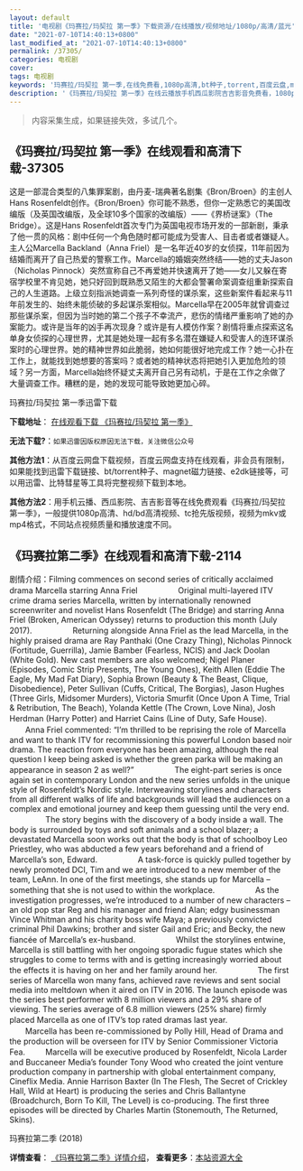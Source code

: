 ```yaml
---
layout: default
title: '电视剧《玛赛拉/玛契拉 第一季》下载资源/在线播放/视频地址/1080p/高清/蓝光'
date: "2021-07-10T14:40:13+0800"
last_modified_at: "2021-07-10T14:40:13+0800"
permalink: /37305/
categories: 电视剧
cover:
tags: 电视剧
keywords: '玛赛拉/玛契拉 第一季,在线免费看,1080p高清,bt种子,torrent,百度云盘,magnet,磁力链,迅雷下载资源'
description: '《玛赛拉/玛契拉 第一季》在线云播放手机西瓜影院吉吉影音免费看，1080p高清bd/hd未删减完整版和tc抢先枪版，mkv/mp4格式，附带bt/torrent种子、magnet/磁力链、百度云盘、网盘资源迅雷下载链接'
---
```


>内容采集生成，如果链接失效，多试几个。


## 《玛赛拉/玛契拉 第一季》在线观看和高清下载-37305

这是一部混合类型的八集罪案剧，由丹麦-瑞典著名剧集《Bron/Broen》的主创人Hans Rosenfeldt创作。《Bron/Broen》你可能不熟悉，但你一定熟悉它的美国改编版（及英国改编版，及全球10多个国家的改编版）&mdash;—《界桥谜案》（The Bridge）。这是Hans Rosenfeldt首次专门为英国电视市场开发的一部新剧，秉承了他一贯的风格：剧中任何一个角色随时都可能成为受害人、目击者或者嫌疑人。 主人公Marcella Backland（Anna Friel）是一名年近40岁的女侦探，11年前因为结婚而离开了自己热爱的警察工作。Marcella的婚姻突然终结&mdash;—她的丈夫Jason（Nicholas Pinnock）突然宣称自己不再爱她并快速离开了她——女儿又躲在寄宿学校里不肯见她，她只好回到既熟悉又陌生的大都会警署命案调查组重新探索自己的人生道路。上级立刻指派她调查一系列奇怪的谋杀案，这些新案件看起来与11年前发生的、始终未能侦破的多起谋杀案相似。Marcella早在2005年就曾调查过那些谋杀案，但因为当时她的第二个孩子不幸流产，悲伤的情绪严重影响了她的办案能力。或许是当年的凶手再次现身？或许是有人模仿作案？剧情将重点探索这名单身女侦探的心理世界，尤其是她处理一起有多名潜在嫌疑人和受害人的连环谋杀案时的心理世界。她的精神世界如此脆弱，她如何能很好地完成工作？她一心扑在工作上，就能找到她想要的答案吗？或者她的精神状态将把她引入更加危险的领域？另一方面，Marcella始终怀疑丈夫离开自己另有动机，于是在工作之余做了大量调查工作。糟糕的是，她的发现可能导致她更加心碎。<!---剧情end--->


玛赛拉/玛契拉 第一季迅雷下载

**下载地址**： [在线观看下载 《玛赛拉/玛契拉 第一季》](https://www.993dy.com//vod-detail-id-10089.html) 


**无法下载?**：`如果迅雷因版权原因无法下载，关注微信公众号 `

**其他方法1**：从百度云网盘下载视频，百度云网盘支持在线观看，非会员有限制，如果能找到迅雷下载链接、bt/torrent种子、magnet磁力链接、e2dk链接等，可以用迅雷、比特彗星等工具将完整视频下载到本地。

**其他方法2**：用手机云播、西瓜影院、吉吉影音等在线免费观看《玛赛拉/玛契拉 第一季》，一般提供1080p高清、hd/bd高清视频、tc抢先版视频，视频为mkv或mp4格式，不同站点视频质量和播放速度不同。


## 《玛赛拉第二季》在线观看和高清下载-2114

剧情介绍：Filming commences on second series of critically acclaimed drama Marcella starring Anna Friel  　　  　　Original multi-layered ITV crime drama series Marcella, written by internationally renowned screenwriter and novelist Hans Rosenfeldt (The Bridge) and starring Anna Friel (Broken, American Odyssey) returns to production this month (July 2017).  　　  　　Returning alongside Anna Friel as the lead Marcella, in the highly praised drama are Ray Panthaki (One Crazy Thing), Nicholas Pinnock (Fortitude, Guerrilla), Jamie Bamber (Fearless, NCIS) and Jack Doolan (White Gold). New cast members are also welcomed; Nigel Planer (Episodes, Comic Strip Presents, The Young Ones), Keith Allen (Eddie The Eagle, My Mad Fat Diary), Sophia Brown (Beauty & The Beast, Clique, Disobedience), Peter Sullivan (Cuffs, Critical, The Borgias), Jason Hughes (Three Girls, Midsomer Murders), Victoria Smurfit (Once Upon A Time, Trial & Retribution, The Beach), Yolanda Kettle (The Crown, Love Nina), Josh Herdman (Harry Potter) and Harriet Cains (Line of Duty, Safe House).  　　  　　Anna Friel commented: “I’m thrilled to be reprising the role of Marcella and want to thank ITV for recommissioning this powerful London based noir drama. The reaction from everyone has been amazing, although the real question I keep being asked is whether the green parka will be making an appearance in season 2 as well?”  　　  　　The eight-part series is once again set in contemporary London and the new series unfolds in the unique style of Rosenfeldt’s Nordic style. Interweaving storylines and characters from all different walks of life and backgrounds will lead the audiences on a complex and emotional journey and keep them guessing until the very end.  　　  　　The story begins with the discovery of a body inside a wall. The body is surrounded by toys and soft animals and a school blazer; a devastated Marcella soon works out that the body is that of schoolboy Leo Priestley, who was abducted a few years beforehand and a friend of Marcella’s son, Edward.  　　  　　A task-force is quickly pulled together by newly promoted DCI, Tim and we are introduced to a new member of the team, LeAnn. In one of the first meetings, she stands up for Marcella – something that she is not used to within the workplace.  　　  　　As the investigation progresses, we’re introduced to a number of new characters – an old pop star Reg and his manager and friend Alan; edgy businessman Vince Whitman and his charity boss wife Maya; a previously convicted criminal Phil Dawkins; brother and sister Gail and Eric; and Becky, the new fiancée of Marcella’s ex-husband.  　　  　　Whilst the storylines entwine, Marcella is still battling with her ongoing sporadic fugue states which she struggles to come to terms with and is getting increasingly worried about the effects it is having on her and her family around her.  　　  　　The first series of Marcella won many fans, achieved rave reviews and sent social media into meltdown when it aired on ITV in 2016. The launch episode was the series best performer with 8 million viewers and a 29% share of viewing. The series average of 6.8 million viewers (25% share) firmly placed Marcella as one of ITV’s top rated dramas last year.  　　  　　Marcella has been re-commissioned by Polly Hill, Head of Drama and the production will be overseen for ITV by Senior Commissioner Victoria Fea.  　　Marcella will be executive produced by Rosenfeldt, Nicola Larder and Buccaneer Media’s founder Tony Wood who created the joint venture production company in partnership with global entertainment company, Cineflix Media. Annie Harrison Baxter (In The Flesh, The Secret of Crickley Hall, Wild at Heart) is producing the series and Chris Ballantyne (Broadchurch, Born To Kill, The Level) is co-producing. The first three episodes will be directed by Charles Martin (Stonemouth, The Returned, Skins).


玛赛拉第二季 (2018)

**详情查看**： [《玛赛拉第二季》详情介绍](/movie/2114/)， **查看更多**：[本站资源大全](/movie/t/all/)

